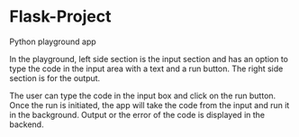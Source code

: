 # Flask-Project
Python playground app

In the playground, left side section is the input section and has an option to type the code in the input area with a text and a run button. The right side section is for the output.

The user can type the code in the input box and click on the run button. Once the run is initiated, the app will take the code from the input and run it in the background. Output or the error of the code is displayed in the backend.
